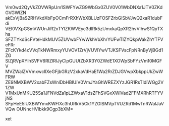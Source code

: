 Vm0wd2QyVkZOVWRpUm1SWFYwZG9WbGx0ZUV0V01WbDNXa1JTV0ZKdGVGWlZN
akExVjBaS2RHVkdXbFpOCmFrRXhWbXBLUzFOSFZrbGlSbVJwQ2xaR1dubFdi
VEI0VXpGSmVWUnJiR2xTYlZKWVEyc3dlRk5zUmxkaQpXR2hvVlhwS1QyTXha
SFZTYkdScFVteHdkMUV5ZUVwbFYwWkhVbXhrYUFwTlZYQkpWakZhYTFVeFRr
ZFcKYkd4cVVqTkNWRmxyYUVOV1ZrVjVUVlYwVTJKSFVscFpNRnByVjBGd1ZG
SlZjRVpXYlhSVFV6RlZlRlJyClpGUUtZbXR3Y0ZWdE1XOWpSbFYzVm10MGFV
MVZWalZVVmxwcllXeGFjbGRzV2xkaVdHaE1Wa2RrZDJGVwpXbkppUkZwWFRW
ZE9NMXBWV2xabFZsWnlDbHBIUlV0VmJYaGhWREZXYzJGR1RsTldiWGg2V1ZW
V1MxUnMKU25Sa1JFNVdZa1pLZWxaV1dsZFhSVGxXWlVad2FFMXRhRTFYVjNS
SFpHeE5lUXBWYmxKWFlXc3hURkV5Ck1YZGlSMVpTVUZRd1MwTnRWalJaVVQw
OUNncHVlbkk9Cgp3bXM=

xet